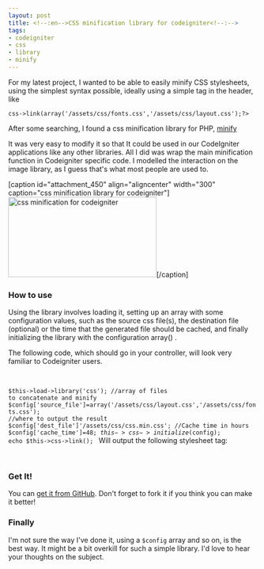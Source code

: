 ```yaml
--- 
layout: post
title: <!--:en-->CSS minification library for codeigniter<!--:-->
tags: 
- codeigniter
- css
- library
- minify
---
```

<!--:en-->For my latest project, I wanted to be able to easily minify CSS stylesheets, using the simplest syntax possible, ideally using a simple tag in the header, like <code lang="php">
<?php echo $this->css->link(array('/assets/css/fonts.css','/assets/css/layout.css');?></code>

After some searching, I found a css minification library for PHP, <a href="https://code.google.com/p/minify/">minify</a>

It was very easy to modify it so that It could be used in our CodeIgniter applications like any other libraries.
All I did was wrap the main minification function in Codeigniter specific code.
I modelled the interaction on the image library, as I guess that's what most people are used to.

[caption id="attachment_450" align="aligncenter" width="300" caption="css minification library for codeigniter"]<a href="http://jfoucher.comcdn.jfoucher.com/uploads/2011/04/Screenshot.png"><img class="size-medium wp-image-450" title="css minification for codeigniter" src="http://jfoucher.comcdn.jfoucher.com/uploads/2011/04/Screenshot-300x162.png" alt="css minification for codeigniter" width="300" height="162" /></a>[/caption]

<h3>How to use</h3>
Using the library involves loading it, setting up an array with some configuration values, such as the source css file(s), the destination file (optional) or the time that the generated file should be cached, and finally initializing the library with the configuration array() .

The following code, which should go in your controller, will look very familiar to Codeigniter users.

&nbsp;

<code lang="php">$this->load->library('css');
//array of files to concatenate and minify
$config['source_file']=array('/assets/css/layout.css','/assets/css/fonts.css');
//where to output the result
$config['dest_file']'/assets/css/css.min.css';
//Cache time in hours
$config['cache_time']=48;
$this->css->initialize($config);
echo $this->css->link();
</code>
Will output the following stylesheet tag:

<code lang="html"><link rel="stylesheet" href="/assets/css/css.min.css" type="text/css" media="screen" /></code>

&nbsp;
<h3>Get It!</h3>
You can <a href="https://github.com/jfoucher/codeigniter-css-library">get it from GitHub</a>. Don't forget to fork it if you think you can make it better!
<h3>Finally</h3>
I'm not sure the way I've done it, using a <code lang="php" inline="true">$config</code> array and so on, is the best way. It might be a bit overkill for such a simple library. I'd love to hear your thoughts on the subject.<!--:-->
